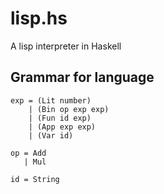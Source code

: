 # lisp.hs

A lisp interpreter in Haskell

## Grammar for language

```
exp = (Lit number)
    | (Bin op exp exp)
    | (Fun id exp)
    | (App exp exp)
    | (Var id)

op = Add
   | Mul

id = String
```
